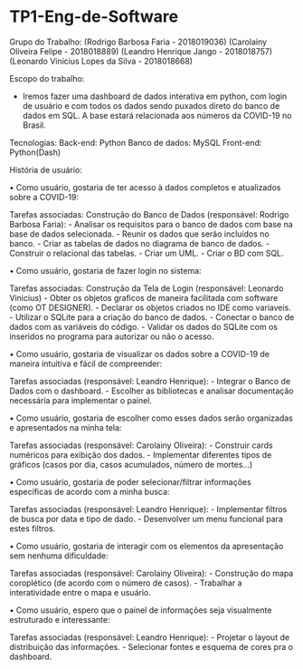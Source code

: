 # TP1-Eng-de-Software

Grupo do Trabalho:
(Rodrigo Barbosa Faria - 2018019036)
(Carolainy Oliveira Felipe - 2018018889)
(Leandro Henrique Jango - 2018018757)
(Leonardo Vinicius Lopes da Silva - 2018018668)

Escopo do trabalho:
- Iremos fazer uma dashboard de dados interativa em python, com login de usuário e com todos os dados sendo puxados direto do banco de dados em SQL. A base estará relacionada aos números da COVID-19 no Brasil.

Tecnologias:
Back-end: Python
Banco de dados: MySQL
Front-end: Python(Dash)

História de usuário:

•	Como usuário, gostaria de ter acesso à dados completos e atualizados sobre a COVID-19:

  Tarefas associadas:
    Construção do Banco de Dados (responsável: Rodrigo  Barbosa Faria):
    - Analisar os requisitos para o banco de dados com base na base de dados selecionada.
    - Reunir os dados que serão incluídos no banco.
    - Criar as tabelas de dados no diagrama de banco de dados.
    - Construir o relacional das tabelas.
    - Criar um UML.
    - Criar o BD com SQL.

•	Como usuário, gostaria de fazer login no sistema:

  Tarefas associadas:
    Construção da Tela de Login (responsável: Leonardo Vinicius)
    - Obter os objetos graficos de maneira facilitada com software (como OT DESIGNER).
    - Declarar os objetos criados no IDE como variaveis.
    - Utilizar o SQLite para a criação do banco de dados.
    - Conectar o banco de dados com as variáveis do código.
    - Validar os dados do SQLite com os inseridos no programa para autorizar ou não o acesso.

•	Como usuário, gostaria de visualizar os dados sobre a COVID-19 de maneira intuitiva e fácil de compreender:

  Tarefas associadas (responsável: Leandro Henrique):
    - Integrar o Banco de Dados com o dashboard.
    - Escolher as bibliotecas e analisar documentação necessária para implementar o painel.

•	Como usuário, gostaria de escolher como esses dados serão organizadas e apresentados na minha tela:

  Tarefas associadas (responsável: Carolainy Oliveira):
    - Construir cards numéricos para exibição dos dados.
    - Implementar diferentes tipos de gráficos (casos por dia, casos acumulados, número de mortes...)

•	Como usuário, gostaria de poder selecionar/filtrar informações específicas de acordo com a minha busca:

  Tarefas associadas (responsável: Leandro Henrique):
    - Implementar filtros de busca por data e tipo de dado.
    - Desenvolver um menu funcional para estes filtros.
  
•	Como usuário, gostaria de interagir com os elementos da apresentação sem nenhuma dificuldade:

  Tarefas associadas (responsável: Carolainy Oliveira):
    - Construção do mapa coroplético (de acordo com o número de casos).
    - Trabalhar a interatividade entre o mapa e usuário.

•	Como usuário, espero que o painel de informações seja visualmente estruturado e interessante:

  Tarefas associadas (responsável: Leandro Henrique):
    - Projetar o layout de distribuição das informações.
    - Selecionar fontes e esquema de cores pra o dashboard.
